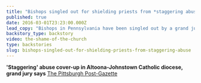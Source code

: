 ```yaml
---
title: "Bishops singled out for shielding priests from *staggering abuse*"
published: true
date: 2016-03-01T23:23:00.000Z
lead_copy: "Bishops in Pennsylvania have been singled out by a grand jury for shielding priests from being held accountable for raping and molesting hundreds of children. But this is by no means the first time -- and bishops are rarely, if ever, prosecuted. Watch *The Shame of the Church.*"
backstory_type: backstory
video: the-shame-of-the-church
type: backstories
slug: bishops-singled-out-for-shielding-priests-from-staggering-abuse
---
```


**'Staggering' abuse cover-up in Altoona-Johnstown Catholic diocese, grand jury says**
[The Pittsburgh Post-Gazette](http://www.post-gazette.com/news/state/2016/03/01/Staggering-abuse-cover-up-in-Altoona-Johnstown-diocese-grand-jury-says/stories/201603010091)

